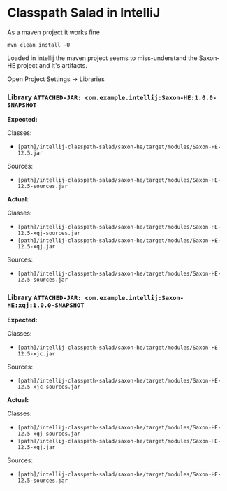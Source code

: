 # Classpath Salad in IntelliJ

As a maven project it works fine

```shell
mvn clean install -U
```

Loaded in intellij the maven project seems to miss-understand the Saxon-HE project and it's artifacts.

Open Project Settings -> Libraries

### Library `ATTACHED-JAR: com.example.intellij:Saxon-HE:1.0.0-SNAPSHOT`

**Expected:**

Classes: 
* `[path]/intellij-classpath-salad/saxon-he/target/modules/Saxon-HE-12.5.jar`

Sources: 
* `[path]/intellij-classpath-salad/saxon-he/target/modules/Saxon-HE-12.5-sources.jar`

**Actual:**

Classes:
* `[path]/intellij-classpath-salad/saxon-he/target/modules/Saxon-HE-12.5-xqj-sources.jar`
* `[path]/intellij-classpath-salad/saxon-he/target/modules/Saxon-HE-12.5-xqj.jar`

Sources:
* `[path]/intellij-classpath-salad/saxon-he/target/modules/Saxon-HE-12.5-sources.jar`


### Library `ATTACHED-JAR: com.example.intellij:Saxon-HE:xqj:1.0.0-SNAPSHOT`

**Expected:**

Classes:
* `[path]/intellij-classpath-salad/saxon-he/target/modules/Saxon-HE-12.5-xjc.jar`

Sources:
* `[path]/intellij-classpath-salad/saxon-he/target/modules/Saxon-HE-12.5-xjc-sources.jar`

**Actual:**

Classes:
* `[path]/intellij-classpath-salad/saxon-he/target/modules/Saxon-HE-12.5-xqj-sources.jar`
* `[path]/intellij-classpath-salad/saxon-he/target/modules/Saxon-HE-12.5-xqj.jar`

Sources:
* `[path]/intellij-classpath-salad/saxon-he/target/modules/Saxon-HE-12.5-sources.jar`